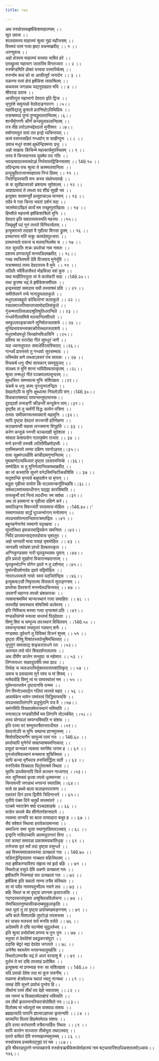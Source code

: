 ```yaml
---
title: १४६

---
```

अथ रुरुक्षेत्रस्थहृषीकेशमाहात्म्यम् ।।  
सूत उवाच ।।  
शालग्रामस्य माहात्म्यं श्रुत्वा गुह्यं महौजसम् ।।  
विस्मयं परमं गत्वा हृष्टा वचनमब्रवीत् ।। १ ।।  
धरण्युवाच ।।  
अहो क्षेत्रस्य माहात्म्यं यत्त्वया भाषितं हरे ।।  
एतच्छ्रुत्वा महाभाग जातास्मि विगतज्वरा ।। २ ।।  
रुरुषण्डमिति प्रोक्तं यत्त्वया परमार्च्चितम् ।।  
रुरुर्नाम कथं को वा आसीत्पूर्वं जनार्दन ।। ३ ।।  
यन्नाम्ना परमं क्षेत्रं हृषीकेश त्वयाश्रितम् ।।  
कथयस्व जगन्नाथ यद्यनुग्राह्यता मयि ।। ४ ।।  
श्रीवराह उवाच ।।  
आसीत्पुरा महाभागो देवदत्त इति द्विजः ।।  
भृगुवंशे समुत्पन्नो वेदवेदाङ्गपारगः ।।५।।  
यज्ञविद्यासु कुशलो व्रतनिष्ठोऽतिथिप्रियः ।।  
तत्राश्रमपदं पुण्यं पुण्यद्रुमलतान्वितम्।।६।।  
शान्तैर्मृगगणैः कीर्णं कन्दमूलफलान्वितम् ।।  
तत्र तीव्रं तपोऽतप्यद्देवदत्तो मुनीश्वरः ।।७।।  
वर्षाणामयुतं साग्रं तत इन्द्रो व्यचिन्तयत् ।।  
कामं वसन्तसहितं गन्धर्वान् स सखीन्पुनः ।। ८ ।।  
उवाच मधुरं वाक्यं क्षुब्धेन्द्रियमनाः प्रभुः ।।  
अहो सखायः किंचिन्मे महत्कार्यमुपस्थितम् ।। ९ ।।  
तस्य मे चिन्तयानस्य यूयमेव परा गतिः ।।  
भवत्प्रसादात्स्वस्थोऽहं निर्भयस्तद्विचिन्त्यताम् ।। 146.१० ।।  
तदिन्द्रस्य वचः श्रुत्वा ते काममलयानिलाः ।।  
प्रत्यूचुर्देवराजानमाज्ञापय निजं प्रियम् ।। ११ ।।  
जितेन्द्रियस्यापि मनः कस्य संक्षोभयामहे ।।  
कं वा सुतीव्रात्तपसो भ्रंशयामः सुपेशलम् ।। १२ ।।  
आज्ञाप्रसादं ते लब्ध्वा वद शीघ्रं सुखी भव ।।  
इत्युक्तः शतमन्युर्वै प्रत्युवाचाऽथ मानयन् ।। १३ ।।  
तदैव मे गता चिन्ता भवतां दर्शनं यदा ।।  
जातमेवाऽखिलं कार्यं मम तच्छृणुताखिलाः ।। १४ ।।  
हिमशैले महारम्ये हृषीकेशाश्रितो मुनिः ।।  
देवदत्त इति ख्यातस्तपस्यति महत्तपः ।।१५।।  
जिघृक्षुर्मे पदं नूनं तत्तपो विनिवर्त्यताम् ।।  
इत्युक्तास्ते तदाज्ञां वै गृहीत्वा शिरसा द्रुतम् ।। १६ ।।  
प्रस्थानाय मतिं चक्रुः कामदेवपुरःसराः ।।  
प्रस्थाप्याग्रे वसन्तं च मलयानिलमेव च ।। १७ ।।  
ततः सुरपतिः शक्रः प्रम्लोचां नाम नामतः ।।  
प्रशस्य प्रणयात्पूर्वं मानयन्निदमब्रवीत् ।। १८।।  
गच्छ स्वस्तिमती देवि विजयाय मुनेर्भुवि ।।  
यत्राश्रमपदं तस्य देवदत्तस्य वै मुनेः ।। १९ ।।  
ललितैः स्वैर्विलासैस्तं मोहयित्वा वशं कुरु ।।  
यथा मत्प्रीतिरतुला त्वं मे कार्यकरी सदा ।।146.२०।।  
तथा कुरुष्व भद्रं ते हृषीकेशसमीपतः ।।  
इन्द्रस्याज्ञां समादाय ययौ तस्याश्रमं प्रति ।। २१ ।।  
समीपोपवने रम्ये नानाद्रुमलताकुले ।।  
मधुरालापबहुले कोकिलानां कलाकुले ।। २२ ।।  
रसालमञ्जरीव्याप्तरसामोदालिसंकुले ।।  
गुंजन्मत्तालिसन्नादश्रुतिश्रुतिधरान्विते ।। २३ ।।  
गन्धर्वगीतसंमिश्रे मलयानिलशीतले ।।  
सम्फुल्लपङ्कजवने सुनिर्मलजलाशये ।। २४ ।।  
मुनिप्रभावसन्त्यक्तक्रौर्यस्थलजलाशये ।।  
मधुरामोदमधुरे चित्तक्षोभविधायिनि ।।२५।।  
प्रविश्य सा वरारोहा गीतं सुमधुरं जगौ ।।  
यदा ध्यानादुपरतः समाधेर्विरताश्चिरात् ।।२६।।  
गान्धर्वं प्रारभंस्ते तु गन्धर्वाः सुरसम्मताः ।।  
तस्मिन्नेव क्षणे लब्ध्वाऽवसरं पंच सायकः ।। २७ ।।  
विचकर्ष धनुः पौष्पं सायकान् समयूयुजत् ।।  
संलक्ष्य तं मुनिं शान्तं भाविदैवबलात्कृतम् ।।२८।।  
श्रुत्वा तन्मधुरं गीतं पञ्चमालापसुन्दरम् ।।  
क्षुब्धचित्तः समभवत्स मुनिः संशितव्रतः ।।२९।।  
चकर्ष च धनुः कामः पुनःपुनरतन्द्रितः ।।  
देवव्रतोऽपि स मुनिः क्षुब्धात्मा नियतोऽपि सन्।।146.३०।।  
विचचाराश्रमपदं पश्यन्सन्तुष्टमानसः।।  
दूराद्ददर्श तन्वङ्गीं क्रीडन्तीं कन्दुकेन ताम्।।३१।।  
दृष्ट्वैव तां तु चार्वंगीं विद्धः कामेन पत्रिणा ।।  
तस्याः समीपमगमत्स्मयमानो महामुनिः ।।३२।।  
सापि दृष्ट्वा देवदत्तं सज्जन्ती हरिणेक्षणा ।।  
कटाक्षयन्ती सहसा लज्जमाना विगूहति ।। ३३ ।।  
करेण कन्दुकं घ्नन्ती चञ्चलाक्षी सुपेशला ।।  
स्रंसता केशपासेन गलत्पुष्पेण राजता ।। ३४ ।।  
मनो हरन्ती तस्यर्षेः ललितैर्विभ्रमोद्भवैः ।।  
एतस्मिन्नन्तरे तस्या दक्षिणः पवनोऽहरत्।।३५।।  
वासः सूक्ष्मंगलन्नीवि कांचीदामगुणान्वितम् ।।  
पुष्पबाणोऽप्यविध्यत्तं दृष्ट्वा ऽवसरमन्तिके ।।३६।।  
सम्मोहितः स तु मुनिर्गत्वान्तिकमथाब्रवीत् ।।  
का त्वं कस्यासि सुभगे वनेऽस्मिन्किञ्चिकीर्षसि ।। ३७ ।।  
मादृशान्किं मृगयसे बाहुपाशेन वा मृगान् ।।  
बद्ध्वा गृहीत्वा वामोरु किं वाऽस्मान्कर्त्तुमिच्छसि।।३८।।  
सर्वथाऽस्मांस्तवाधीनान् यद्यद्वा कारयिष्यति ।।  
तत्तत्कुर्मो वयं नित्यं तदधीनाः स्म सर्वथा ।।३९।।  
अथ तां हसमानां च गृहीत्वा दक्षिणे करे।।  
समालिङ्ग्य विषज्जंतीं रमयामास मोहितः ।।146.४०।।'  
रममाणस्तया सार्द्धं भुञ्जन्भोगान् मनोरमान् ।।  
तपःप्रभावोपनतान्दिवारात्रमतंद्रितः ।।४१ ।।  
बहूनहर्गणानेवं रममाणो यदृच्छया ।।  
सुप्तोत्थित इवाकस्माद्विवकेन समन्वितः ।।४२।।  
निर्वेदं प्राप्तवान्सद्यस्तदोवाच भृशातुरः ।।  
अहो भागवती माया ययाहं भृशमोहितः ।। ४३ ।।  
जानन्नपि तपोभ्रंशं प्राप्तो दैवबलात्कृतः ।।  
अग्निकुण्डसमा नारी घृतकुम्भसमः पुमान् ।।४४।।  
इति प्रवादो मूर्खाणां विचारान्महदन्तरम् ।।  
घृतकुम्भोऽग्नि योगेन द्रवते न तु दर्शनात् ।।४५।।  
पुमांस्त्रीदर्शनादेव द्रवते यद्विमोहितः ।।  
नापराधस्त्वतो नार्याः स्वयं यदजितेन्द्रियः ।।४६।।  
इत्युक्त्वाऽसौ निवृत्तात्मा विससर्ज सुराङ्गनाम् ।।  
प्रम्लोचा दैववशगो मनस्येतदचिन्तयत् ।। ४७ ।।  
उपसर्गो महानत्र तपसो भ्रंशकारकः ।।  
त्यक्त्वाश्रममिमं चान्यत्स्थानं गत्वा समाहितः ।। ४८ ।।  
तपस्तीव्रं समास्थाय शोषयिष्ये कलेवरम् ।।  
इति निश्चित्य मनसा गत्वा भृग्वाश्रमं प्रति ।।४९।।  
गण्डकीसंगमे स्नात्वा सन्तर्प्य पितृदेवताः ।।  
विष्णुं शिवं च सम्पूज्य तपःस्थानं विचिंतयन् ।।146.५० ।।  
पश्यन्भृग्वाश्रमं रम्यमुत्तरं गतवान् शनैः ।।  
गण्डक्याः पूर्वभागे तु विविक्तं विजनं शुभम् ।। ५१ ।।  
दृष्ट्वा तीरेषु विश्रांतस्तपोभूमिमचिंतयत् ।।  
भृगुतुंगं समासाद्य शङ्कराराधने रतः ।।५२।।  
अतप्यत तपो घोरं शिवदर्शनलालसः ।।  
अथ दीर्घेण कालेन सन्तुष्टः स महेश्वरः ।। ५३ ।।  
लिंगरूपधरः साक्षादुपर्यपि तथा ह्यधः ।।  
तिर्यक् च जलधाराभिर्युक्तस्तत्तापशांतिकृत् ।। ५४ ।।  
उवाच च प्रसन्नात्मा मुने पश्य च मां शिवम् ।।  
मामेवावेहि विष्णुं त्वं मा पश्यस्वांतरं मम ।। ५५ ।।  
पूर्वमन्तरभावेन दृष्टवानसि यन्मम ।।  
तेन विघ्नोऽभवद्येन गलितं त्वत्तपो महत् ।। ५६ ।।  
आवामेकेन भावेन पश्यंस्त्वं सिद्धिमाप्स्यसि ।।  
तपःप्रभावाल्लिंगानि प्रादुर्भूतानि यत्र वै ।।५७।।  
समंगमिति विख्यातमेतत्स्थानं भविष्यति ।।  
स्नात्वाऽत्र गण्डकीतीर्थे मम लिंगानि योऽर्च्चयेत् ।।५८।।  
तस्य योगफलं सम्यग्भविष्यति न संशयः ।।  
इति दत्त्वा वरं शम्भुस्तत्रैवान्तरधीयत ।।५९।।  
देवदत्तोऽपि स मुनिः सम्प्राप्य ज्ञानमुत्तमम् ।।  
शिवोपदिष्टमार्गेण सायुज्यं परमं गतः ।। 146.६० ।।  
प्रम्लोचापि मुनेर्गर्भं सम्प्राप्याश्रममन्तिकात् ।।  
प्रसूतां कन्यकां त्यक्त्वा स्वर्गमेव जगाम ह ।। ६१ ।।  
पुनर्जातमिवात्मानं मन्यमाना शुचिस्मिता ।।  
सापि कन्या मृगैस्तत्र रुरुभिर्वर्द्धिता सती ।। ६२ ।।  
रुरुरित्वेव विख्याता पितुरेवाश्रमे स्थिता ।।  
युवभिः प्रार्थ्यमानापि चित्ते कञ्चन नाध्यगात् ।।५३।।  
ततः सुनिश्चयं कृत्वा तपसे धृतमानसा ।।  
चिन्तयन्ती जगन्नाथं भगवन्तं रमापतिम् ।।६४।।  
मासे सा प्रथमे बाला फलाहारपरायणा ।।  
एकांतरं दिनं प्राप्य द्वितीये त्रिदिनान्तरे ।। ६५।।  
तृतीये पंचम दिने चतुर्थे सप्तमांतरे ।।  
पञ्चमे नवरात्रेण षष्ठे पञ्चदशाहके ।। ६६ ।।  
मासेन सप्तमे चैव शीर्णपर्णाशनाष्टमे ।।  
त्यक्त्वा तान्यपि सा बाला वाय्वाहारा बभूव ह ।। ६७ ।।  
सैवं वर्षशतं स्थित्वा हरावेकाग्रमानसा ।।  
समाधिना समा भूत्वा स्थाणुवन्निश्लाऽभवत् ।। ६८ ।।  
द्वन्द्वानि नाविदच्चापि आत्मभूतान्तरं विना ।।  
परां काष्ठां समापन्ना प्रकाशमयकांतिधृक् ।। ६९ ।।  
तत्तेजसा वृतं सर्वं तदा दृष्ट्वा वसुन्धरे ।।  
अहं विस्मयमापन्नस्तस्याः प्रत्यक्षतां गतः ।। 146.७० ।।  
सन्निरुद्धेन्द्रियग्रामा नाचक्षत बहिःस्थितम् ।।  
तदा हृषीकाण्याविश्य संहृत्य स्वं हृदो बहिः ।। ७१ ।।  
स्थितोऽहं वसुधे देवि अक्ष्णोः प्रत्यक्षतां गतः ।।  
हृषीकाणि नियम्याहं यतः प्रत्यक्षतां गतः ।। ७२ ।।  
हृषीकेश इति ख्यातो नाम्ना तत्रैव संस्थितः ।।  
सा मां यदैव नापश्यदुन्मील्य नयने ततः ।। ७३ ।।  
बहिः स्थितं च मां दृष्ट्वा प्रणनाम कृताञ्जलिः ।।  
गद्गदस्वरसंयुक्ता अश्रुक्लिन्नविलोचना ।। ७४ ।।  
रोमांचिततनुश्चासीत्कदम्बमुकुलाकृतिः ।।  
तथा भूतां तु तां दृष्ट्वा प्रावोचमहमङ्गनाम् ।। ७९ ।।  
अयि बाले विशालाक्षि तुष्टोऽहं तपसस्तव ।।  
वरं याचय मत्तस्त्वं यत्ते मनसि वर्त्तते ।। ७६ ।।  
अदेयमपि ते दद्मि यदन्येषां सुदुर्ल्लभम् ।।  
इति श्रुत्वा प्रभोर्वाक्यं प्रणम्य च पुनः पुनः ।। ७७ ।।  
स्तुत्वा तं देवदेवेशं प्रबद्धकरसंपुटा ।।  
ददासि चेद्वरं मह्यं देवदेव जगत्पते ।। ७८ ।।  
अनेनैव स्वरूपेण भगवन्स्थातुमर्हसि ।।  
स्थितोऽस्म्यत्रैव भद्रं ते अपरं वरयाशु मे ।। ७९ ।।  
दुर्लभं ते वरं दद्मि तपसाहं प्रतोषितः ।।  
इत्युक्त्वा मां प्रणम्याह रुरुः सा संशितव्रता ।। 146.८० ।।  
यदि प्रसन्नो देवेश तदा मां कुरु पावनीम् ।।  
मन्नाम्ना क्षेत्रमेतच्च ख्यातं भवतु नान्यथा ।। ८१ ।।  
तामहं देवि सुभगे प्रावोचं पुनरेव हि।।  
तीर्थानां परमं तीर्थं तव देहो भवत्वयम् ।। ८२ ।।  
तव नाम्नां च विख्यातमेतत्क्षेत्रं भविष्यति ।।  
तव तीर्थे कृतस्नानस्त्रिरात्रोपोषितो नरः।।८३।।  
विलोक्य मां भवेत्पूतो मम वाक्यान्न संशयः ।।  
ब्रह्महत्यादि पापानि ज्ञात्वाऽज्ञात्वा कृतान्यपि ।। ८४ ।।  
यास्यन्ति विलयं क्षिप्रमेवमेतन्न संशयः ।।  
इति दत्त्वा वरांस्तस्यै तत्रैवान्तर्हितः स्थितः ।। ८९ ।।  
सापि कालेन सञ्जाता तीर्थभूता तथाऽभवत् ।।  
एतत्ते कथितं देवि रुरुमाहात्म्यमुत्तमम् ।। ८६ ।।  
रुरुक्षेत्रस्य प्रभवमेतद्गुह्यं परं मम ।।८७।।  
इति श्रीवराहपुराणे भगवच्छास्त्रे रुरुक्षेत्रऋषीकेशयोर्माहात्म्यं नाम षट्चत्वारिंशदधिकशततमोऽध्यायः।।१४६।।